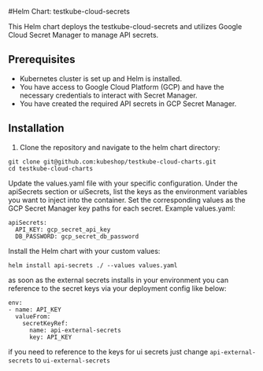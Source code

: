 #Helm Chart: testkube-cloud-secrets

This Helm chart deploys the testkube-cloud-secrets and utilizes Google Cloud Secret Manager to manage API secrets.

## Prerequisites

- Kubernetes cluster is set up and Helm is installed.
- You have access to Google Cloud Platform (GCP) and have the necessary credentials to interact with Secret Manager.
- You have created the required API secrets in GCP Secret Manager.

## Installation

1. Clone the repository and navigate to the helm chart directory:

```
git clone git@github.com:kubeshop/testkube-cloud-charts.git
cd testkube-cloud-charts
```

Update the values.yaml file with your specific configuration.
Under the apiSecrets section or uiSecrets, list the keys as the environment variables you want to inject into the container.
Set the corresponding values as the GCP Secret Manager key paths for each secret.
Example values.yaml:

```
apiSecrets:
  API_KEY: gcp_secret_api_key
  DB_PASSWORD: gcp_secret_db_password
```

Install the Helm chart with your custom values:

```
helm install api-secrets ./ --values values.yaml
```

as soon as the external secrets installs in your environment you can reference to the secret keys via your deployment config like below:

```
env:
- name: API_KEY
  valueFrom:
    secretKeyRef:
      name: api-external-secrets
      key: API_KEY
```

if you need to reference to the keys for ui secrets just change `api-external-secrets` to `ui-external-secrets`
